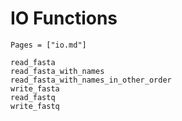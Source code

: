 # IO Functions

```@index
Pages = ["io.md"]
```

```@docs
read_fasta
read_fasta_with_names
read_fasta_with_names_in_other_order
write_fasta
read_fastq
write_fastq
```

